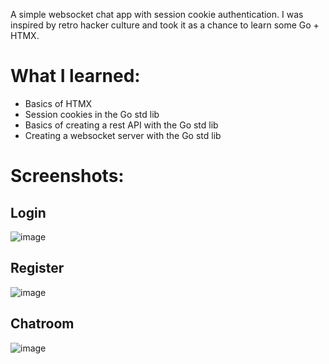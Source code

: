 A simple websocket chat app with session cookie authentication. I was inspired by retro hacker culture and took it as a chance to learn some Go + HTMX.

# What I learned:

- Basics of HTMX
- Session cookies in the Go std lib
- Basics of creating a rest API with the Go std lib
- Creating a websocket server with the Go std lib


# Screenshots:

## Login

![image](https://github.com/user-attachments/assets/15c3b1bb-808e-4245-988d-8328f4316353)


## Register

![image](https://github.com/user-attachments/assets/50478554-316d-497a-bb31-b973e0154ac5)

## Chatroom

![image](https://github.com/user-attachments/assets/3caf536b-bb98-4970-bb90-687f0c94bc5d)
